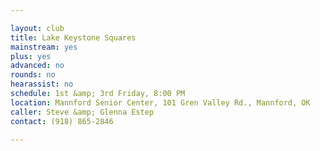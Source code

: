 ```yaml
---

layout: club
title: Lake Keystone Squares
mainstream: yes
plus: yes
advanced: no
rounds: no
hearassist: no
schedule: 1st &amp; 3rd Friday, 8:00 PM
location: Mannford Senior Center, 101 Gren Valley Rd., Mannford, OK
caller: Steve &amp; Glenna Estep
contact: (918) 865-2846

---
```


